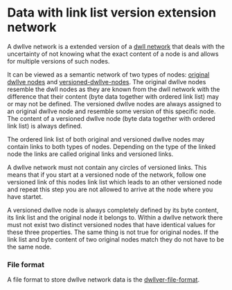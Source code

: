 # Data with link list version extension network

A dwllve network is a extended version of a [dwll network](data-with-link-list-network.md) that deals with the uncertainty of not knowing what the exact content of a node is and allows for multiple versions of such nodes.

It can be viewed as a semantic network of two types of nodes: [original dwllve nodes](original-dwllve-node.md) and [versioned-dwllve-nodes](versioned-dwllve-node.md). The original dwllve nodes resemble the dwll nodes as they are known from the dwll network with the difference that their content (byte data together with ordered link list) may or may not be defined. The versioned dwllve nodes are always assigned to an original dwllve node and resemble some version of this specific node. The content of a versioned dwllve node (byte data together with ordered link list) is always defined.

The ordered link list of both original and versioned dwllve nodes may contain links to both types of nodes. Depending on the type of the linked node the links are called original links and versioned links.

A dwllve network must not contain any circles of versioned links. This means that if you start at a versioned node of the network, follow one versioned link of this nodes link list which leads to an other versioned node and repeat this step you are not allowed to arrive at the node where you have startet.

A versioned dwllve node is always completely defined by its byte content, its link list and the original node it belongs to. Within a dwllve network there must not exist two distinct versioned nodes that have identical values for these three properties. The same thing is not true for original nodes. If the link list and byte content of two original nodes match they do not have to be the same node.

### File format

A file format to store dwllve network data is the [dwllver-file-format](data-with-linked-list-version-extension-row-file.md).
